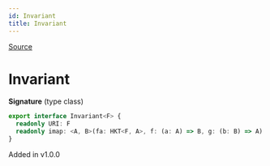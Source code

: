 ```yaml
---
id: Invariant
title: Invariant
---
```


[Source](https://github.com/gcanti/fp-ts/blob/master/src/Invariant.ts)

# Invariant

**Signature** (type class)

```ts
export interface Invariant<F> {
  readonly URI: F
  readonly imap: <A, B>(fa: HKT<F, A>, f: (a: A) => B, g: (b: B) => A) => HKT<F, B>
}
```

Added in v1.0.0
